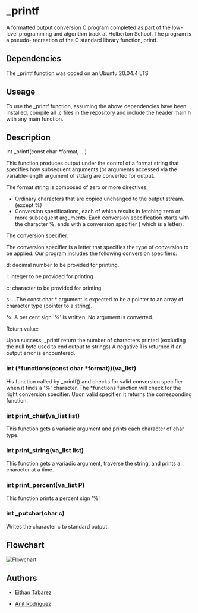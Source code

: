 
# _printf
A formatted output conversion C program completed as part of the low-level programming and algorithm track at Holberton School. The program is a pseudo- recreation of the C standard library function, printf.



## Dependencies
The _printf function was coded on an Ubuntu 20.04.4 LTS
## Useage
To use the _printf function, assuming the above dependencies have been installed, compile all .c files in the repository and include the header main.h with any main function.

## Description
int _printf(const char *format, ...)

This function produces output under the control of a format string that specifies how subsequent arguments (or arguments accessed via the variable-length argument of stdarg are converted for output.

The format string is composed of zero or more directives:

* Ordinary characters that are copied unchanged to the output stream. (except %)
* Conversion specifications, each of which results in fetching zero or more subsequent arguments. Each conversion specification starts with the character %, ends with a conversion specifier ( which is a letter).

The conversion specifier:

The conversion specifier is a letter that specifies the type of conversion to be applied. Our program includes the following conversion specifiers:

d: decimal number to be provided for printing.

i: integer to be provided for printing

c: character to be provided for printing

s: ...The const char * argument is expected to be a pointer to an array of character type (pointer to a string).

%: A per cent sign '%' is written. No argument is converted.

Return value:

Upon success, _printf return the number of characters printed (excluding the null byte used to end output to strings) A negative 1 is returned if an output error is encountered.


### int (*functions(const char *format))(va_list)
His function called by _printf() and checks for valid conversion specifier when it finds a '%' character. The *functions function will check for the right conversion specifier. Upon valid specifier, it returns the corresponding function.
### int print_char(va_list list)
This function gets a variadic argument and prints each character of char type.
### int print_string(va_list list)
This function gets a variadic argument, traverse the string, and prints a character at a time.
### int print_percent(va_list P)
This function prints a percent sign '%'.

### int _putchar(char c)
Writes the character c to standard output.

## Flowchart
![Flowchart](https://iili.io/JnSnVPR.jpg)


## Authors

- [Eithan Tabarez](https://www.github.com/Eithan-Tabarez)

- [Anit Rodriguez](https://github.com/AnitRodriguez)
